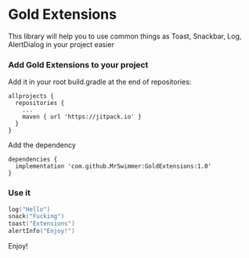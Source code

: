 # Gold Extensions

This library will help you to use common things as Toast, Snackbar, Log, AlertDialog in your project easier

### Add Gold Extensions to your project

Add it in your root build.gradle at the end of repositories:

```Code
allprojects {
  repositories {
    ...
    maven { url 'https://jitpack.io' }
  }
}
```

Add the dependency

```Code
dependencies {
  implementation 'com.github.MrSwimmer:GoldExtensions:1.0'
}
```

### Use it

```Kotlin
log("Hello")
snack("Fucking")
toast("Extensions")
alertInfo("Enjoy!")
```

Enjoy!
